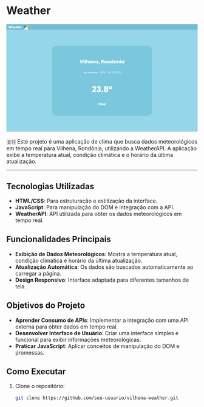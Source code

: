 <a id="top"></a>
# Weather

<p align="center">
  <img src="images/image.png" alt="Weather Icon" width="850px">
</p>

🇧🇷 Este projeto é uma aplicação de clima que busca dados meteorológicos em tempo real para Vilhena, Rondônia, utilizando a WeatherAPI. A aplicação exibe a temperatura atual, condição climática e o horário da última atualização.

---

## Tecnologias Utilizadas
- **HTML/CSS**: Para estruturação e estilização da interface.
- **JavaScript**: Para manipulação do DOM e integração com a API.
- **WeatherAPI**: API utilizada para obter os dados meteorológicos em tempo real.

## Funcionalidades Principais
- **Exibição de Dados Meteorológicos**: Mostra a temperatura atual, condição climática e horário da última atualização.
- **Atualização Automática**: Os dados são buscados automaticamente ao carregar a página.
- **Design Responsivo**: Interface adaptada para diferentes tamanhos de tela.

## Objetivos do Projeto
- **Aprender Consumo de APIs**: Implementar a integração com uma API externa para obter dados em tempo real.
- **Desenvolver Interface de Usuário**: Criar uma interface simples e funcional para exibir informações meteorológicas.
- **Praticar JavaScript**: Aplicar conceitos de manipulação do DOM e promessas.

## Como Executar
1. Clone o repositório:
   ```bash
   git clone https://github.com/seu-usuario/vilhena-weather.git

